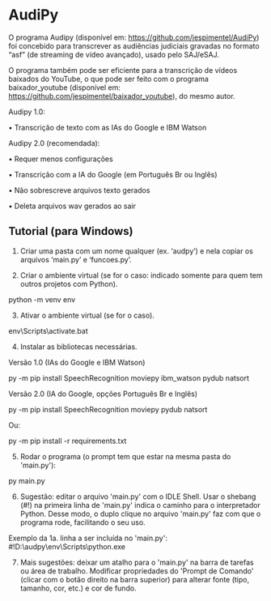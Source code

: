 # AudiPy

O programa Audipy (disponível em: https://github.com/jespimentel/AudiPy) foi concebido para transcrever as audiências judiciais gravadas no formato “asf” (de streaming de vídeo avançado), usado pelo SAJ/eSAJ.

O programa também pode ser eficiente para a transcrição de vídeos baixados do YouTube, o que pode ser feito com o programa baixador_youtube (disponível em:  https://github.com/jespimentel/baixador_youtube), do mesmo autor.


Audipy 1.0: 

•	Transcrição de texto com as IAs do Google e IBM Watson

Audipy 2.0 (recomendada):

•	Requer menos configurações

•	Transcrição com a IA do Google (em Português Br ou Inglês)

•	Não sobrescreve arquivos texto gerados

•	Deleta arquivos wav gerados ao sair
 

## Tutorial (para Windows)

1. Criar uma pasta com um nome qualquer (ex. ‘audpy’) e nela copiar os arquivos ‘main.py’ e ‘funcoes.py’.

2. Criar o ambiente virtual (se for o caso: indicado somente para quem tem outros projetos com Python).

python -m venv env

3. Ativar o ambiente virtual (se for o caso).

env\Scripts\activate.bat 

4. Instalar as bibliotecas necessárias.

Versão 1.0 (IAs do Google e IBM Watson)

py -m pip install SpeechRecognition moviepy ibm_watson pydub natsort


Versão 2.0 (IA do Google, opções Português Br e Inglês)

py -m pip install SpeechRecognition moviepy pydub natsort


Ou:

py -m pip install -r requirements.txt

5. Rodar o programa (o prompt tem que estar na mesma pasta do 'main.py'):

py main.py 

6. Sugestão: editar o arquivo 'main.py' com o IDLE Shell. Usar o shebang (#!) na primeira linha de 'main.py' indica o caminho para o interpretador Python. Desse modo, o duplo clique no arquivo 'main.py' faz com que o programa rode, facilitando o seu uso.

Exemplo da 1a. linha a ser incluída no 'main.py':
#!D:\audpy\env\Scripts\python.exe

7. Mais sugestões: deixar um atalho para o 'main.py' na barra de tarefas ou área de trabalho. Modificar propriedades do 'Prompt de Comando' (clicar com o botão direito na barra superior) para alterar fonte (tipo, tamanho, cor, etc.) e cor de fundo.

